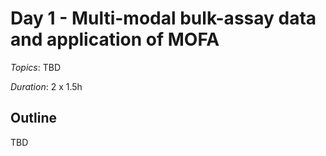 # Day 1 - Multi-modal bulk-assay data and application of MOFA

*Topics*: TBD

*Duration*: 2 x 1.5h

## Outline
TBD

